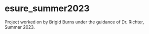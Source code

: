 # esure_summer2023

Project worked on by Brigid Burns under the guidance of Dr. Richter, Summer 2023. 